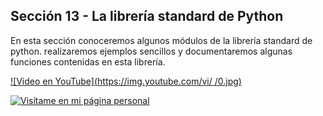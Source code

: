 ## Sección 13 - La librería standard de Python

En esta sección conoceremos algunos módulos de la librería standard de python.
realizaremos ejemplos sencillos y documentaremos algunas funciones contenidas en esta librería.

[![Video en YouTube](https://img.youtube.com/vi/    /0.jpg)](https://www.youtube.com/watch?v=  )

[![Visítame en mi página personal](https://img.shields.io/badge/-Visítame_en_mi_pagina_personal-black)](https://edwinsaul.com)
